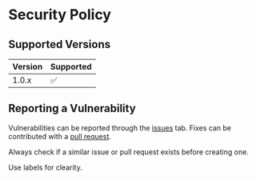 # Security Policy

## Supported Versions

| Version | Supported          |
| ------- | ------------------ |
| 1.0.x   | :white_check_mark: |

## Reporting a Vulnerability

Vulnerabilities can be reported through the [issues](https://github.com/minecabla/Discord-bot/issues) tab.
Fixes can be contributed with a [pull request](https://github.com/minecabla/Discord-bot/pulls).

Always check if a similar issue or pull request exists before creating one.

Use labels for clearity.
